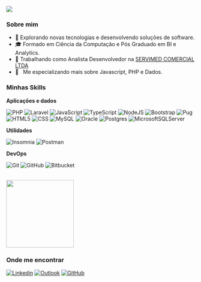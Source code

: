 ![](https://komarev.com/ghpvc/?username=mmernick&color=006bed)

<h3>Sobre mim</h3>

- 🤔 Explorando novas tecnologias e desenvolvendo soluções de software.
- 🎓 Formado em Ciência da Computação e Pós Graduado em BI e Analytics.
- 💼 Trabalhando como Analista Desenvolvedor na <a href="https://servimed.com.br/">SERVIMED COMERCIAL LTDA</a>
- 🌱 &nbsp; Me especializando mais sobre Javascript, PHP e Dados.

<h3>Minhas Skills</h3>

**Aplicações e dados**

![PHP](https://img.shields.io/badge/php-%23777BB4.svg?style=flat&logo=php&logoColor=white)
![Laravel](https://img.shields.io/badge/laravel-%23FF2D20.svg?style=flat&logo=laravel&logoColor=white)
![JavaScript](https://img.shields.io/badge/-JavaScript-333333?style=flat&logo=javascript)
![TypeScript](https://img.shields.io/badge/typescript-%23007ACC.svg?style=flat&logo=typescript&logoColor=white)
![NodeJS](https://img.shields.io/badge/node.js-6DA55F?style=flat&logo=node.js&logoColor=white)
![Bootstrap](https://img.shields.io/badge/bootstrap-%238511FA.svg?style=flat&logo=bootstrap&logoColor=white)
![Pug](https://img.shields.io/badge/Pug-FFF?style=flat&logo=pug&logoColor=A86454)
![HTML5](https://img.shields.io/badge/-HTML5-333333?style=flat&logo=HTML5)
![CSS](https://img.shields.io/badge/-CSS-333333?style=flat&logo=CSS3&logoColor=1572B6)
![MySQL](https://img.shields.io/badge/-MySQL-333333?style=flat&logo=mysql)
![Oracle](https://img.shields.io/badge/Oracle-F80000?style=flat&logo=oracle&logoColor=white)
![Postgres](https://img.shields.io/badge/postgres-%23316192.svg?style=flat&logo=postgresql&logoColor=white)
![MicrosoftSQLServer](https://img.shields.io/badge/Microsoft%20SQL%20Server-CC2927?style=flat&logo=microsoft%20sql%20server&logoColor=white)

**Utilidades**

![Insomnia](https://img.shields.io/badge/-Insomnia-333333?style=flat&logo=insomnia)
![Postman](https://img.shields.io/badge/-Postman-333333?style=flat&logo=postman)

**DevOps**

![Git](https://img.shields.io/badge/-Git-333333?style=flat&logo=git)
![GitHub](https://img.shields.io/badge/-GitHub-333333?style=flat&logo=github)
![Bitbucket](https://img.shields.io/badge/-Bitbucket-333333?style=flat&logo=bitbucket)

<br/>

<a href="https://github.com/mmernick" title="Perfil do Matheus">
  <img height="180em" src="https://github-readme-stats.vercel.app/api?username=mmernick&theme=dracula&show_icons=true" />
</a>

<h3>Onde me encontrar</h3>

[![Linkedin](https://img.shields.io/badge/-Matheus-blue?style=flat&logo=Linkedin&logoColor=white&link=https://www.linkedin.com/in/matheus-mernick/)](https://www.linkedin.com/in/matheus-mernick/)
[![Outlook](https://img.shields.io/badge/Microsoft_Outlook-0078D4?style=flat&logo=microsoft-outlook&logoColor=white)](mailto:mernick@live.com)
[![GitHub](https://img.shields.io/github/followers/mmernick?label=follow&style=flat)](https://github.com/MMernick)
